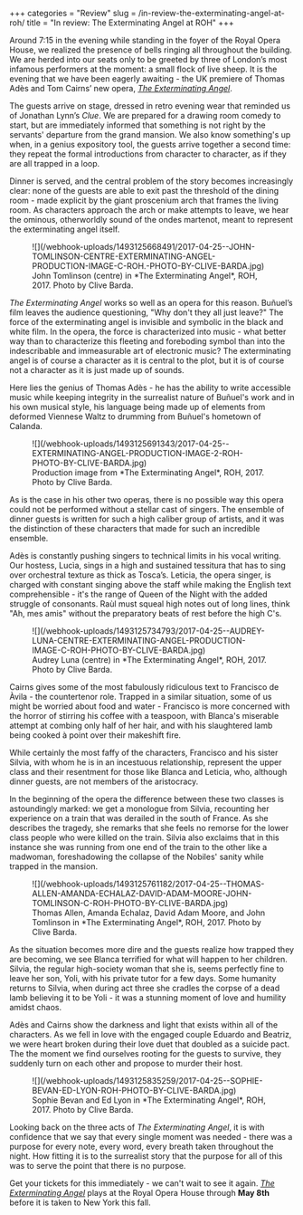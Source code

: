 +++
categories = "Review"
slug = /in-review-the-exterminating-angel-at-roh/
title = "In review: The Exterminating Angel at ROH"
+++

Around 7:15 in the evening while standing in the foyer of the Royal Opera House, we realized the presence of bells ringing all throughout the building. We are herded into our seats only to be greeted by three of London’s most infamous performers at the moment: a small flock of live sheep. It is the evening that we have been eagerly awaiting - the UK premiere of Thomas Adès and Tom Cairns’ new opera, [*The Exterminating Angel*](http://www.roh.org.uk/productions/the-exterminating-angel-by-tom-cairns).

The guests arrive on stage, dressed in retro evening wear that reminded us of Jonathan Lynn’s *Clue*. We are prepared for a drawing room comedy to start, but are immediately informed that something is not right by the servants' departure from the grand mansion. We also know something's up when, in a genius expository tool, the guests arrive together a second time: they repeat the formal introductions from character to character, as if they are all trapped in a loop.

Dinner is served, and the central problem of the story becomes increasingly clear: none of the guests are able to exit past the threshold of the dining room - made explicit by the giant proscenium arch that frames the living room. As characters approach the arch or make attempts to leave, we hear the ominous, otherworldly sound of the ondes martenot, meant to represent the exterminating angel itself.

<figure data-type="image">![](/webhook-uploads/1493125668491/2017-04-25--JOHN-TOMLINSON-CENTRE-EXTERMINATING-ANGEL-PRODUCTION-IMAGE-C-ROH.-PHOTO-BY-CLIVE-BARDA.jpg)
<figcaption>John Tomlinson (centre) in *The Exterminating Angel*, ROH, 2017. Photo by Clive Barda.</figcaption>
</figure>

*The Exterminating Angel* works so well as an opera for this reason. Buñuel’s film leaves the audience questioning, "Why don't they all just leave?" The force of the exterminating angel is invisible and symbolic in the black and white film. In the opera, the force is characterized into music - what better way than to characterize this fleeting and foreboding symbol than into the indescribable and immeasurable art of electronic music? The exterminating angel is of course a character as it is central to the plot, but it is of course not a character as it is just made up of sounds.

Here lies the genius of Thomas Adès - he has the ability to write accessible music while keeping integrity in the surrealist nature of Buñuel's work and in his own musical style, his language being made up of elements from deformed Viennese Waltz to drumming from Buñuel's hometown of Calanda.

<figure data-type="image">
![](/webhook-uploads/1493125691343/2017-04-25--EXTERMINATING-ANGEL-PRODUCTION-IMAGE-2-ROH-PHOTO-BY-CLIVE-BARDA.jpg)
<figcaption>Production image from *The Exterminating Angel*, ROH, 2017. Photo by Clive Barda.</figcaption>
</figure>

As is the case in his other two operas, there is no possible way this opera could not be performed without a stellar cast of singers. The ensemble of dinner guests is written for such a high caliber group of artists, and it was the distinction of these characters that made for such an incredible ensemble.

Adès is constantly pushing singers to technical limits in his vocal writing. Our hostess, Lucìa, sings in a high and sustained tessitura that has to sing over orchestral texture as thick as Tosca’s. Leticia, the opera singer, is charged with constant singing above the staff while making the English text comprehensible - it's the range of Queen of the Night with the added struggle of consonants. Raùl must squeal high notes out of long lines, think "Ah, mes amis" without the preparatory beats of rest before the high C's.

<figure data-type="image">
![](/webhook-uploads/1493125734793/2017-04-25--AUDREY-LUNA-CENTRE-EXTERMINATING-ANGEL-PRODUCTION-IMAGE-C-ROH-PHOTO-BY-CLIVE-BARDA.jpg)
<figcaption>Audrey Luna (centre) in *The Exterminating Angel*, ROH, 2017. Photo by Clive Barda.</figcaption>
</figure>

Cairns gives some of the most fabulously ridiculous text to Francisco de Àvila - the countertenor role. Trapped in a similar situation, some of us might be worried about food and water - Francisco is more concerned with the horror of stirring his coffee with a teaspoon, with Blanca's miserable attempt at combing only half of her hair, and with his slaughtered lamb being cooked à point over their makeshift fire.

While certainly the most faffy of the characters, Francisco and his sister Silvia, with whom he is in an incestuous relationship, represent the upper class and their resentment for those like Blanca and Leticia, who, although dinner guests, are not members of the aristocracy. 

In the beginning of the opera the difference between these two classes is astoundingly marked: we get a monologue from Silvia, recounting her experience on a train that was derailed in the south of France. As she describes the tragedy, she remarks that she feels no remorse for the lower class people who were killed on the train. Silvia also exclaims that in this instance she was running from one end of the train to the other like a madwoman, foreshadowing the collapse of the Nobiles' sanity while trapped in the mansion.

<figure data-type="image">
![](/webhook-uploads/1493125761182/2017-04-25--THOMAS-ALLEN-AMANDA-ECHALAZ-DAVID-ADAM-MOORE-JOHN-TOMLINSON-C-ROH-PHOTO-BY-CLIVE-BARDA.jpg)
<figcaption>Thomas Allen, Amanda Echalaz, David Adam Moore, and John Tomlinson in *The Exterminating Angel*, ROH, 2017. Photo by Clive Barda.</figcaption>
</figure>

As the situation becomes more dire and the guests realize how trapped they are becoming, we see Blanca terrified for what will happen to her children. Silvia, the regular high-society woman that she is, seems perfectly fine to leave her son, Yoli, with his private tutor for a few days. Some humanity returns to Silvia, when during act three she cradles the corpse of a dead lamb believing it to be Yoli - it was a stunning moment of love and humility amidst chaos.

Adès and Cairns show the darkness and light that exists within all of the characters. As we fell in love with the engaged couple Eduardo and Beatriz, we were heart broken during their love duet that doubled as a suicide pact. The the moment we find ourselves rooting for the guests to survive, they suddenly turn on each other and propose to murder their host.

<figure data-type="image">
![](/webhook-uploads/1493125835259/2017-04-25--SOPHIE-BEVAN-ED-LYON-ROH-PHOTO-BY-CLIVE-BARDA.jpg)
<figcaption>Sophie Bevan and Ed Lyon in *The Exterminating Angel*, ROH, 2017. Photo by Clive Barda.</figcaption>
</figure>

Looking back on the three acts of *The Exterminating Angel*, it is with confidence that we say that every single moment was needed - there was a purpose for every note, every word, every breath taken throughout the night. How fitting it is to the surrealist story that the purpose for all of this was to serve the point that there is no purpose.

Get your tickets for this immediately - we can't wait to see it again. [*The Exterminating Angel*](http://www.roh.org.uk/productions/the-exterminating-angel-by-tom-cairns) plays at the Royal Opera House through **May 8th** before it is taken to New York this fall.

